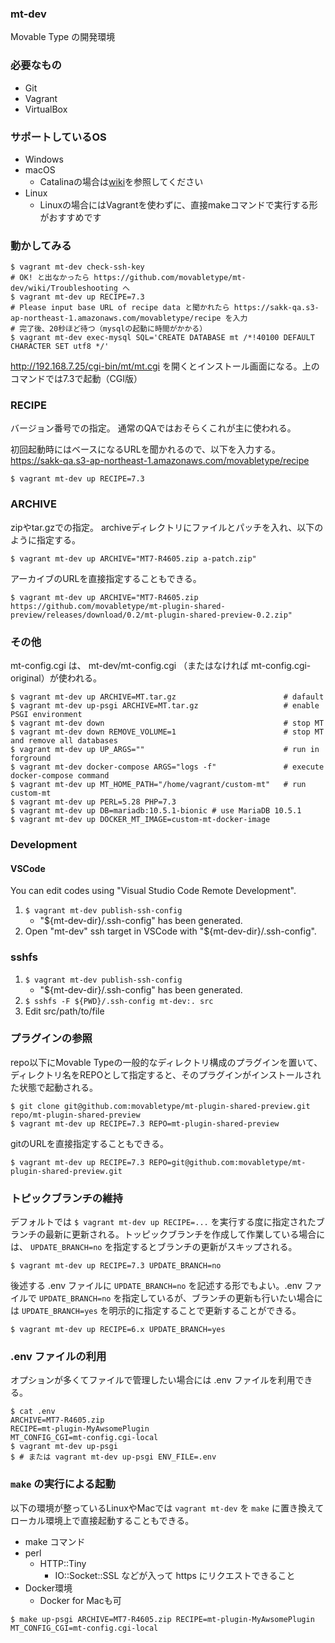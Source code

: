 ### mt-dev

Movable Type の開発環境

### 必要なもの

* Git
* Vagrant
* VirtualBox

### サポートしているOS

* Windows
* macOS
    * Catalinaの場合は[wiki](https://github.com/movabletype/mt-dev/wiki/Troubleshooting#macos-catalina)を参照してください
* Linux
    * Linuxの場合にはVagrantを使わずに、直接makeコマンドで実行する形がおすすめです

### 動かしてみる

```
$ vagrant mt-dev check-ssh-key
# OK! と出なかったら https://github.com/movabletype/mt-dev/wiki/Troubleshooting へ
$ vagrant mt-dev up RECIPE=7.3
# Please input base URL of recipe data と聞かれたら https://sakk-qa.s3-ap-northeast-1.amazonaws.com/movabletype/recipe を入力
# 完了後、20秒ほど待つ（mysqlの起動に時間がかかる）
$ vagrant mt-dev exec-mysql SQL='CREATE DATABASE mt /*!40100 DEFAULT CHARACTER SET utf8 */'
```

http://192.168.7.25/cgi-bin/mt/mt.cgi を開くとインストール画面になる。上のコマンドでは7.3で起動（CGI版）

### RECIPE

バージョン番号での指定。
通常のQAではおそらくこれが主に使われる。

初回起動時にはベースになるURLを聞かれるので、以下を入力する。
https://sakk-qa.s3-ap-northeast-1.amazonaws.com/movabletype/recipe

```
$ vagrant mt-dev up RECIPE=7.3
```

### ARCHIVE

zipやtar.gzでの指定。
archiveディレクトリにファイルとパッチを入れ、以下のように指定する。

```
$ vagrant mt-dev up ARCHIVE="MT7-R4605.zip a-patch.zip"
```

アーカイブのURLを直接指定することもできる。

```
$ vagrant mt-dev up ARCHIVE="MT7-R4605.zip https://github.com/movabletype/mt-plugin-shared-preview/releases/download/0.2/mt-plugin-shared-preview-0.2.zip"
```

### その他

mt-config.cgi は、 mt-dev/mt-config.cgi （またはなければ mt-config.cgi-original）が使われる。

```
$ vagrant mt-dev up ARCHIVE=MT.tar.gz                        # dafault
$ vagrant mt-dev up-psgi ARCHIVE=MT.tar.gz                   # enable PSGI environment
$ vagrant mt-dev down                                        # stop MT
$ vagrant mt-dev down REMOVE_VOLUME=1                        # stop MT and remove all databases
$ vagrant mt-dev up UP_ARGS=""                               # run in forground
$ vagrant mt-dev docker-compose ARGS="logs -f"               # execute docker-compose command
$ vagrant mt-dev up MT_HOME_PATH="/home/vagrant/custom-mt"   # run custom-mt
$ vagrant mt-dev up PERL=5.28 PHP=7.3
$ vagrant mt-dev up DB=mariadb:10.5.1-bionic # use MariaDB 10.5.1
$ vagrant mt-dev up DOCKER_MT_IMAGE=custom-mt-docker-image
```


### Development

#### VSCode

You can edit codes using "Visual Studio Code Remote Development".

1. `$ vagrant mt-dev publish-ssh-config`
    * "${mt-dev-dir}/.ssh-config" has been generated.
1. Open "mt-dev" ssh target in VSCode with "${mt-dev-dir}/.ssh-config".

### sshfs

1. `$ vagrant mt-dev publish-ssh-config`
    * "${mt-dev-dir}/.ssh-config" has been generated.
1. `$ sshfs -F ${PWD}/.ssh-config mt-dev:. src`
1. Edit src/path/to/file

### プラグインの参照

repo以下にMovable Typeの一般的なディレクトリ構成のプラグインを置いて、ディレクトリ名をREPOとして指定すると、そのプラグインがインストールされた状態で起動される。

```
$ git clone git@github.com:movabletype/mt-plugin-shared-preview.git repo/mt-plugin-shared-preview
$ vagrant mt-dev up RECIPE=7.3 REPO=mt-plugin-shared-preview
```

gitのURLを直接指定することもできる。

```
$ vagrant mt-dev up RECIPE=7.3 REPO=git@github.com:movabletype/mt-plugin-shared-preview.git
```

### トピックブランチの維持

デフォルトでは `$ vagrant mt-dev up RECIPE=...` を実行する度に指定されたブランチの最新に更新される。トッピックブランチを作成して作業している場合には、 `UPDATE_BRANCH=no` を指定するとブランチの更新がスキップされる。

```
$ vagrant mt-dev up RECIPE=7.3 UPDATE_BRANCH=no
```

後述する .env ファイルに `UPDATE_BRANCH=no` を記述する形でもよい。.env ファイルで `UPDATE_BRANCH=no` を指定しているが、ブランチの更新も行いたい場合には `UPDATE_BRANCH=yes` を明示的に指定することで更新することができる。


```
$ vagrant mt-dev up RECIPE=6.x UPDATE_BRANCH=yes
```

### .env ファイルの利用

オプションが多くてファイルで管理したい場合には .env ファイルを利用できる。

```
$ cat .env
ARCHIVE=MT7-R4605.zip
RECIPE=mt-plugin-MyAwsomePlugin
MT_CONFIG_CGI=mt-config.cgi-local
$ vagrant mt-dev up-psgi
$ # または vagrant mt-dev up-psgi ENV_FILE=.env
```

### `make` の実行による起動

以下の環境が整っているLinuxやMacでは `vagrant mt-dev` を `make` に置き換えてローカル環境上で直接起動することもできる。

* make コマンド
* perl
    * HTTP::Tiny
      * IO::Socket::SSL などが入って https にリクエストできること
* Docker環境
    * Docker for Macも可

```
$ make up-psgi ARCHIVE=MT7-R4605.zip RECIPE=mt-plugin-MyAwsomePlugin MT_CONFIG_CGI=mt-config.cgi-local
```
